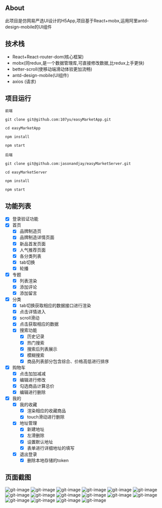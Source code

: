 ## About
此项目是仿网易严选UI设计的H5App,项目基于React+mobx,运用阿里antd-design-mobile的UI组件

## 技术栈
- React+React-router-dom(核心框架)
- mobx(同redux,是一个数据管理库,可直接修改数据,比redux上手更快)
- better-scroll(使移动端滑动体验更加流畅)
- antd-design-mobile(UI组件)
- axios (请求)

## 项目运行

```
前端

git clone git@github.com:107yu/easyMarketApp.git

cd easyMarketApp

npm install

npm start

后端

git clone git@github.com:jasonandjay/easyMarketServer.git

cd easyMarketServer

npm install

npm start

```
## 功能列表

- [x] 登录验证功能
- [x] 首页
    - [x] 品牌制造页
    - [x] 品牌制造详情页面
    - [x] 新品首发页面
    - [x] 人气推荐页面
    - [x] 各分类列表
    - [x] tab切换
    - [x] 轮播
- [x] 专题
     - [x] 列表渲染
     - [x] 添加评论
     - [x] 添加留言
- [x] 分类
    - [x] tab切换获取相应的数据接口进行渲染
    - [x] 点击详情进入
    - [x] scroll滑动
    - [x] 点击获取相应的数据
    - [x] 搜索功能
        - [x] 历史记录
        - [x] 热门搜索
        - [x] 搜索后列表展示
        - [x] 模糊搜索
        - [x] 商品列表部分包含综合、价格高低进行排序
- [x] 购物车
    - [x] 点击加加减减
    - [x] 编辑进行修改
    - [x] 勾选商品计算总价
    - [x] 编辑进行删除
- [x] 我的
    - [x] 我的收藏
        - [x] 渲染相应的收藏商品
        - [x] touch滑动进行删除
    - [x] 地址管理
        - [x] 新建地址
        - [x] 左滑删除
        - [x] 设置默认地址
        - [x] 表单进行详细地址的填写
    - [x] 退出登录
        - [x] 删除本地存储的token

## 页面截图

![git-image](git-image/1.png)
![git-image](git-image/2.png)
![git-image](git-image/3.png)
![git-image](git-image/4.png)
![git-image](git-image/5.png)
![git-image](git-image/6.png)
![git-image](git-image/7.png)
![git-image](git-image/8.png)
![git-image](git-image/9.png)
![git-image](git-image/10.png)
![git-image](git-image/11.png)
![git-image](git-image/12.png)
![git-image](git-image/13.png)
![git-image](git-image/14.png)
![git-image](git-image/15.png)
![git-image](git-image/16.png)


